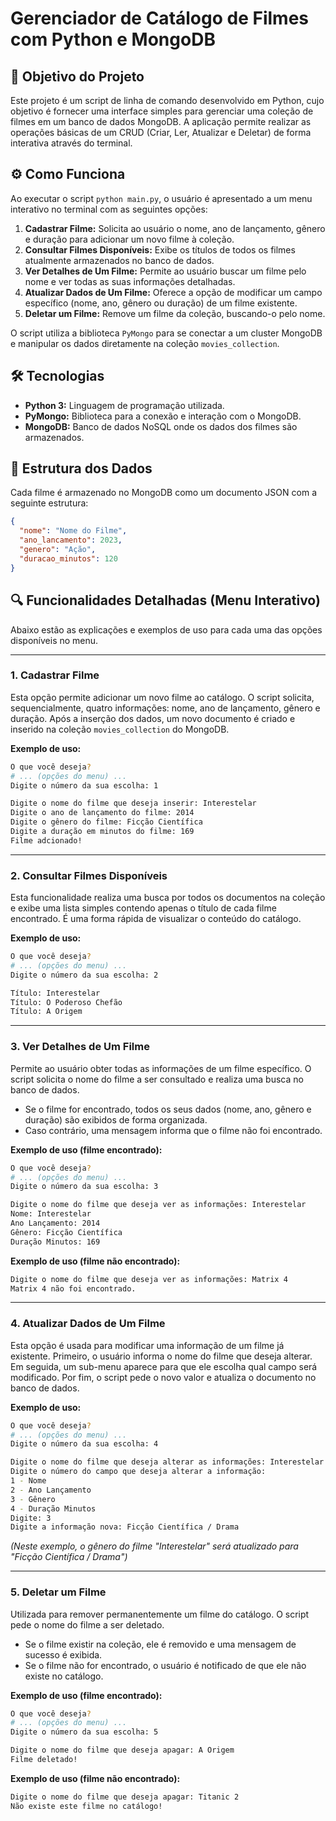 # Gerenciador de Catálogo de Filmes com Python e MongoDB

## 🎯 Objetivo do Projeto

Este projeto é um script de linha de comando desenvolvido em Python, cujo objetivo é fornecer uma interface simples para gerenciar uma coleção de filmes em um banco de dados MongoDB. A aplicação permite realizar as operações básicas de um CRUD (Criar, Ler, Atualizar e Deletar) de forma interativa através do terminal.

## ⚙️ Como Funciona

Ao executar o script `python main.py`, o usuário é apresentado a um menu interativo no terminal com as seguintes opções:

1.  **Cadastrar Filme:** Solicita ao usuário o nome, ano de lançamento, gênero e duração para adicionar um novo filme à coleção.
2.  **Consultar Filmes Disponíveis:** Exibe os títulos de todos os filmes atualmente armazenados no banco de dados.
3.  **Ver Detalhes de Um Filme:** Permite ao usuário buscar um filme pelo nome e ver todas as suas informações detalhadas.
4.  **Atualizar Dados de Um Filme:** Oferece a opção de modificar um campo específico (nome, ano, gênero ou duração) de um filme existente.
5.  **Deletar um Filme:** Remove um filme da coleção, buscando-o pelo nome.

O script utiliza a biblioteca `PyMongo` para se conectar a um cluster MongoDB e manipular os dados diretamente na coleção `movies_collection`.

## 🛠️ Tecnologias

*   **Python 3:** Linguagem de programação utilizada.
*   **PyMongo:** Biblioteca para a conexão e interação com o MongoDB.
*   **MongoDB:** Banco de dados NoSQL onde os dados dos filmes são armazenados.

## 📄 Estrutura dos Dados

Cada filme é armazenado no MongoDB como um documento JSON com a seguinte estrutura:

```json
{
  "nome": "Nome do Filme",
  "ano_lancamento": 2023,
  "genero": "Ação",
  "duracao_minutos": 120
}
```

## 🔍 Funcionalidades Detalhadas (Menu Interativo)

Abaixo estão as explicações e exemplos de uso para cada uma das opções disponíveis no menu.

---

### 1. Cadastrar Filme

Esta opção permite adicionar um novo filme ao catálogo. O script solicita, sequencialmente, quatro informações: nome, ano de lançamento, gênero e duração. Após a inserção dos dados, um novo documento é criado e inserido na coleção `movies_collection` do MongoDB.

**Exemplo de uso:**
```bash
O que você deseja?
# ... (opções do menu) ...
Digite o número da sua escolha: 1

Digite o nome do filme que deseja inserir: Interestelar
Digite o ano de lançamento do filme: 2014
Digite o gênero do filme: Ficção Científica
Digite a duração em minutos do filme: 169
Filme adcionado!
```

---

### 2. Consultar Filmes Disponíveis

Esta funcionalidade realiza uma busca por todos os documentos na coleção e exibe uma lista simples contendo apenas o título de cada filme encontrado. É uma forma rápida de visualizar o conteúdo do catálogo.

**Exemplo de uso:**
```bash
O que você deseja?
# ... (opções do menu) ...
Digite o número da sua escolha: 2

Título: Interestelar
Título: O Poderoso Chefão
Título: A Origem
```

---

### 3. Ver Detalhes de Um Filme

Permite ao usuário obter todas as informações de um filme específico. O script solicita o nome do filme a ser consultado e realiza uma busca no banco de dados.
- Se o filme for encontrado, todos os seus dados (nome, ano, gênero e duração) são exibidos de forma organizada.
- Caso contrário, uma mensagem informa que o filme não foi encontrado.

**Exemplo de uso (filme encontrado):**
```bash
O que você deseja?
# ... (opções do menu) ...
Digite o número da sua escolha: 3

Digite o nome do filme que deseja ver as informações: Interestelar
Nome: Interestelar
Ano Lançamento: 2014
Gênero: Ficção Científica
Duração Minutos: 169
```

**Exemplo de uso (filme não encontrado):**
```bash
Digite o nome do filme que deseja ver as informações: Matrix 4
Matrix 4 não foi encontrado.
```

---

### 4. Atualizar Dados de Um Filme

Esta opção é usada para modificar uma informação de um filme já existente. Primeiro, o usuário informa o nome do filme que deseja alterar. Em seguida, um sub-menu aparece para que ele escolha qual campo será modificado. Por fim, o script pede o novo valor e atualiza o documento no banco de dados.

**Exemplo de uso:**
```bash
O que você deseja?
# ... (opções do menu) ...
Digite o número da sua escolha: 4

Digite o nome do filme que deseja alterar as informações: Interestelar
Digite o número do campo que deseja alterar a informação:
1 - Nome
2 - Ano Lançamento
3 - Gênero
4 - Duração Minutos
Digite: 3
Digite a informação nova: Ficção Científica / Drama
```
*(Neste exemplo, o gênero do filme "Interestelar" será atualizado para "Ficção Científica / Drama")*

---

### 5. Deletar um Filme

Utilizada para remover permanentemente um filme do catálogo. O script pede o nome do filme a ser deletado.
- Se o filme existir na coleção, ele é removido e uma mensagem de sucesso é exibida.
- Se o filme não for encontrado, o usuário é notificado de que ele não existe no catálogo.

**Exemplo de uso (filme encontrado):**
```bash
O que você deseja?
# ... (opções do menu) ...
Digite o número da sua escolha: 5

Digite o nome do filme que deseja apagar: A Origem
Filme deletado!
```

**Exemplo de uso (filme não encontrado):**
```bash
Digite o nome do filme que deseja apagar: Titanic 2
Não existe este filme no catálogo!
```